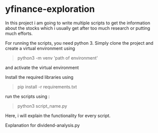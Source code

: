 # yfinance-exploration

In this project i am going to write multiple scripts to get the information about the stocks which i usually get after too much research or putting much efforts. 

For running the scripts, you need python 3.
Simply clone the project and create a virtual environment using
> python3 -m venv 'path of environment'

and activate the virtual environment

Install the required libraries using 
> pip install -r requirements.txt

run the scripts using :
> python3 script_name.py


Here, i will explain the functionality for every script.

Explanation for dividend-analysis.py
